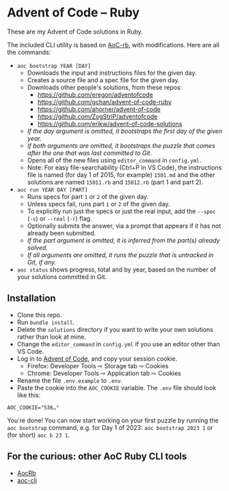 # Advent of Code – Ruby

These are my Advent of Code solutions in Ruby.

The included CLI utility is based on [AoC-rb](https://github.com/Keirua/aoc-cli), with modifications. Here are all the commands:

- `aoc bootstrap YEAR [DAY]`
  - Downloads the input and instructions files for the given day.
  - Creates a source file and a spec file for the given day.
  - Downloads other people's solutions, from these repos:
    - <https://github.com/eregon/adventofcode>
    - <https://github.com/gchan/advent-of-code-ruby>
    - <https://github.com/ahorner/advent-of-code>
    - <https://github.com/ZogStriP/adventofcode>
    - <https://github.com/erikw/advent-of-code-solutions>
  - *If the day argument is omitted, it bootstraps the first day of the given year.*
  - *If both arguments are omitted, it bootstraps the puzzle that comes after the one that was last committed to Git.*
  - Opens all of the new files using `editor_command` in `config.yml`.
  - Note: For easy file-searchability (Ctrl+P in VS Code), the instructions file is named (for day 1 of 2015, for example) `1501.md` and the other solutions are named `15011.rb` and `15012.rb` (part 1 and part 2).
- `aoc run YEAR DAY [PART]`
  - Runs specs for part `1` or `2` of the given day.
  - Unless specs fail, runs part `1` or `2` of the given day.
  - To explicitly run just the specs or just the real input, add the `--spec` (`-s`) or `--real` (`-r`) flag.
  - Optionally submits the answer, via a prompt that appears if it has not already been submitted.
  - *If the part argument is omitted, it is inferred from the part(s) already solved.*
  - *If all arguments are omitted, it runs the puzzle that is untracked in Git, if any.*
- `aoc status` shows progress, total and by year, based on the number of your solutions committed in Git.

## Installation

 - Clone this repo.
 - Run `bundle install`.
 - Delete the `solutions` directory if you want to write your own solutions rather than look at mine.
 - Change the `editor_command` in `config.yml` if you use an editor other than VS Code.
 - Log in to [Advent of Code](https://adventofcode.com/), and copy your session cookie.
   - Firefox: Developer Tools ⇨ Storage tab ⇨ Cookies
   - Chrome: Developer Tools ⇨ Application tab ⇨ Cookies
 - Rename the file `.env.example` to `.env`.
 - Paste the cookie into the `AOC_COOKIE` variable. The `.env` file should look like this:
```
AOC_COOKIE="536…"
```

You're done! You can now start working on your first puzzle by running the `aoc bootstrap` command, e.g. for Day 1 of 2023: `aoc bootstrap 2023 1` or (for short) `aoc b 23 1`.

## For the curious: other AoC Ruby CLI tools

- [AocRb](https://github.com/pacso/aoc_rb)
- [aoc-cli](https://github.com/apexatoll/aoc-cli)
